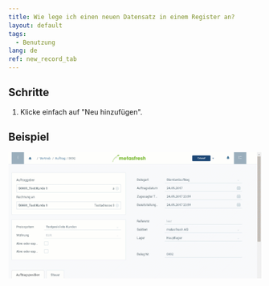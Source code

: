 ```yaml
---
title: Wie lege ich einen neuen Datensatz in einem Register an?
layout: default
tags:
  - Benutzung
lang: de
ref: new_record_tab
---
```



## Schritte

1. Klicke einfach auf "Neu hinzufügen".

## Beispiel

 ![](assets/neuerdatensatztab.gif)
